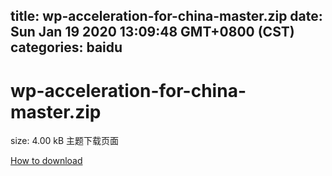 
title: wp-acceleration-for-china-master.zip
date: Sun Jan 19 2020 13:09:48 GMT+0800 (CST)    
categories: baidu
---

# wp-acceleration-for-china-master.zip
size: 4.00 kB
 主题下载页面
 

[How to download](https://bpcam.bemobtrk.com/go/2ceec3aa-1ca2-46d6-b9ff-aaa5c184517c?jno=504)